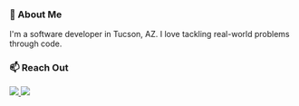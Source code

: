 ### 🚀 About Me
I'm a software developer in Tucson, AZ. I love tackling real-world problems through code.

### 📫 Reach Out

<a href="https://andylabs.org" target="_blank"><img src="https://img.shields.io/badge/website-000?style=for-the-badge&logo=About.me&logoColor=white"/>    <a href="https://www.linkedin.com/in/AndyAnderson8/" target="_blank"><img src="https://img.shields.io/badge/LinkedIn-0077B5?style=for-the-badge&logo=linkedin&logoColor=white"/> 
